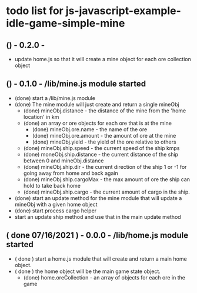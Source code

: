 # todo list for js-javascript-example-idle-game-simple-mine

## () - 0.2.0 - 
* update home.js so that it will create a mine object for each ore collection object

## () - 0.1.0 - /lib/mine.js module started
* (done) start a /lib/mine.js module
* (done) The mine module will just create and return a single mineObj
    * (done) mineObj.distance      - the distance of the mine from the 'home location' in km
    * (done) an array or ore objects for each ore that is at the mine
        * (done) mineObj.ore.name      - the name of the ore
        * (done) mineObj.ore.amount    - the amount of ore at the mine
        * (done) mineObj.yield         - the yield of the ore relative to others
    * (done) mineObj.ship.speed    - the current speed of the ship kmps
    * (done) moneObj.ship.distance - the current distance of the ship between 0 and mineObj.distance
    * (done) mineObj.ship.dir      - the current direction of the ship 1 or -1 for going away from home and back again
    * (done) mineObj.ship.cargoMax - the max amount of ore the ship can hold to take back home
    * (done) mineObj.ship.cargo    - the current amount of cargo in the ship.
* (done) start an update method for the mine module that will update a mineObj with a given home object
* (done) start process cargo helper
* start an update ship method and use that in the main update method

## ( done 07/16/2021 ) - 0.0.0 - /lib/home.js module started
* ( done ) start a home.js module that will create and return a main home object.
* ( done ) the home object will be the main game state object.
    * (done) home.oreCollection - an array of objects for each ore in the game